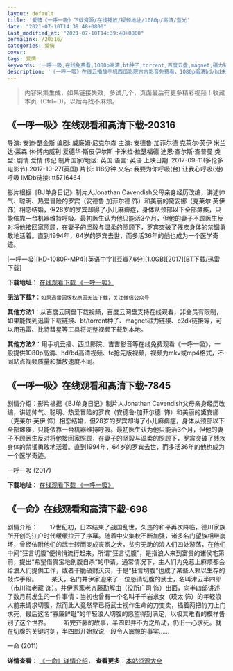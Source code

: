 ```yaml
---
layout: default
title: '爱情《一呼一吸》下载资源/在线播放/视频地址/1080p/高清/蓝光'
date: "2021-07-10T14:39:48+0800"
last_modified_at: "2021-07-10T14:39:48+0800"
permalink: /20316/
categories: 爱情
cover:
tags: 爱情
keywords: '一呼一吸,在线免费看,1080p高清,bt种子,torrent,百度云盘,magnet,磁力链,迅雷下载资源'
description: '《一呼一吸》在线云播放手机西瓜影院吉吉影音免费看，1080p高清bd/hd未删减完整版和tc抢先枪版，mkv/mp4格式，附带bt/torrent种子、magnet/磁力链、百度云盘、网盘资源迅雷下载链接'
---
```


>内容采集生成，如果链接失效，多试几个，页面最后有更多精彩视频！收藏本页（Ctrl+D)，以后再找不麻烦。


## 《一呼一吸》在线观看和高清下载-20316

导演: 安迪·瑟金斯 编剧: 威廉姆·尼克尔森 主演: 安德鲁·加菲尔德 克莱尔·芙伊 米兰达·莱森 休·博内威利 爱德华·斯皮伊尔斯 卡米拉·拉瑟福德 迪恩·查尔斯·查普曼 类型: 剧情 爱情 传记 制片国家/地区: 英国 语言: 英语 上映日期: 2017-09-11(多伦多电影节) 2017-10-27(英国) 片长: 118分钟 又名: 我要为你呼吸(台) 让我心呼吸(港) 呼吸 IMDb链接: tt5716464

影片根据《BJ单身日记》制片人Jonathan Cavendish父母亲身经历改编，讲述帅气、聪明、热爱冒险的罗宾（安德鲁·加菲尔德 饰）和美丽的黛安娜（克莱尔·芙伊 饰）相恋结婚，但28岁的罗宾却得了小儿麻痹症，身体从颈部以下全部瘫痪，只能依靠一台机器维持呼吸。最初医生认为他只能活3个月，但他的妻子不顾医生反对将他接回家照顾，在妻子的坚毅与温柔的照顾下，罗宾突破了残疾身体的禁锢勇敢地活着。直到1994年，64岁的罗宾去世，而多活36年的他也成为一个医学奇迹。


[一呼一吸][HD-1080P-MP4][英语中字][豆瓣7.6分][1.0GB][2017][BT下载/迅雷下载]

**下载地址**： [在线观看下载 《一呼一吸》](https://www.btdx8.com/torrent/yhyx_2017.html) 


**无法下载?**：`如果迅雷因版权原因无法下载，关注微信公众号 `

**其他方法1**：从百度云网盘下载视频，百度云网盘支持在线观看，非会员有限制，如果能找到迅雷下载链接、bt/torrent种子、magnet磁力链接、e2dk链接等，可以用迅雷、比特彗星等工具将完整视频下载到本地。

**其他方法2**：用手机云播、西瓜影院、吉吉影音等在线免费观看《一呼一吸》，一般提供1080p高清、hd/bd高清视频、tc抢先版视频，视频为mkv或mp4格式，不同站点视频质量和播放速度不同。


## 《一呼一吸》在线观看和高清下载-7845

剧情介绍：影片根据《BJ单身日记》制片人Jonathan Cavendish父母亲身经历改编，讲述帅气、聪明、热爱冒险的罗宾（安德鲁·加菲尔德  饰）和美丽的黛安娜（克莱尔·芙伊 饰）相恋结婚，但28岁的罗宾却得了小儿麻痹症，身体从颈部以下全部瘫痪，只能依靠一台机器维持呼吸。最初医生认为他只能活3个月，但他的妻子不顾医生反对将他接回家照顾，在妻子的坚毅与温柔的照顾下，罗宾突破了残疾身体的禁锢勇敢地活着。直到1994年，64岁的罗宾去世，而多活36年的他也成为一个医学奇迹。


一呼一吸 (2017)

**下载地址**： [在线观看下载 《一呼一吸》](https://www.btbtdy.me/btdy/dy12066.html) 


## 《一命》在线观看和高清下载-698

剧情介绍：　　17世纪初，日本结束了战国乱世，久违的和平再次降临，德川家族所开创的江户时代缓缓拉开了序幕。随着中央集权不断加强，诸多名门望族相继崩坏，曾经依附他们的武士转而变成丧家之犬，贫穷无助的浪人们四处游荡，在他们中间“狂言切腹”便悄悄流行起来。所谓“狂言切腹”，是指浪人来到富贵的诸侯宅第前，提出“希望借贵宝地剖腹自杀”的申请。通常情况下，主人们为免惹上麻烦都会给浪人们提供工作，或者干脆破财灭灾，于是“狂言切腹”也成了某些人赖以生存的敲诈手段。 　　某天，名门井伊家迎来了一位恳请切腹的武士，名叫津云半四郎（市川海老藏 饰）。井伊家家老齐藤勘解由（役所广司 饰）出面，向半四郎讲述了数月前发生的一件事情：当初也曾有一个名叫千千岩求女（瑛太 饰）的年轻浪人前来请求切腹，然而此人竟然早已将武士视作生命的刀变卖，插着两把竹刀上门求死，最后这名“寡廉鲜耻”的年轻浪人切腹的愿望得到满足，以极其难看的模样告别了这个世界。 　　听完齐藤的故事，半四郎并不为之所动，仍旧一心求死。就在切腹的关键时刻，半四郎开始叙说一段令人震惊的事实……


一命 (2011)

**详情查看**： [《一命》详情介绍](/movie/698/)， **查看更多**：[本站资源大全](/movie/t/all/)

